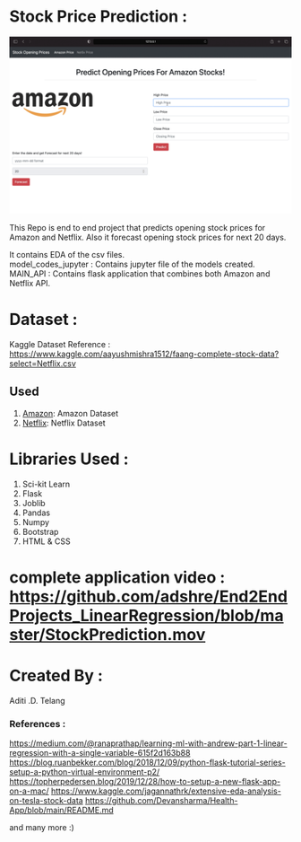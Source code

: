 # Stock Price Prediction :
![Alt text](StockPrediction.gif)

This Repo is end to end project that predicts opening stock prices for Amazon and Netflix. Also it forecast opening stock prices for next 20 days.

It contains EDA of the csv files.\
model_codes_jupyter : Contains jupyter file of the models created.\
MAIN_API : Contains flask application that combines both Amazon and Netflix API.

# Dataset :
Kaggle Dataset Reference : https://www.kaggle.com/aayushmishra1512/faang-complete-stock-data?select=Netflix.csv
## Used
1. [Amazon](https://github.com/adshre/End2EndProjects_LinearRegression/blob/master/Data/Amazon.csv): Amazon Dataset
2. [Netflix](https://github.com/adshre/End2EndProjects_LinearRegression/blob/master/Data/Netflix.csv): Netflix Dataset

# Libraries Used :
 1. Sci-kit Learn
 2. Flask
 3. Joblib
 4. Pandas
 5. Numpy
 6. Bootstrap
 7. HTML & CSS

# complete application video  : https://github.com/adshre/End2EndProjects_LinearRegression/blob/master/StockPrediction.mov

# Created By :
Aditi .D. Telang

### References : 
https://medium.com/@ranaprathap/learning-ml-with-andrew-part-1-linear-regression-with-a-single-variable-615f2d163b88
https://blog.ruanbekker.com/blog/2018/12/09/python-flask-tutorial-series-setup-a-python-virtual-environment-p2/
https://topherpedersen.blog/2019/12/28/how-to-setup-a-new-flask-app-on-a-mac/
https://www.kaggle.com/jagannathrk/extensive-eda-analysis-on-tesla-stock-data
https://github.com/Devansharma/Health-App/blob/main/README.md

and many more :)
